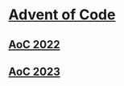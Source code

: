 # [Advent of Code](https://adventofcode.com/)

## [AoC 2022](https://github.com/mikrotciv/adventofcode/tree/master/2022)

## [AoC 2023](https://github.com/mikrotciv/adventofcode/tree/master/2023)